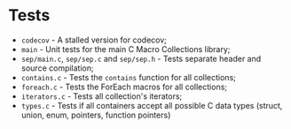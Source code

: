 # Tests

* `codecov` - A stalled version for codecov;
* `main` - Unit tests for the main C Macro Collections library;
* `sep/main.c`, `sep/sep.c` and `sep/sep.h` - Tests separate header and source compilation;
* `contains.c` - Tests the `contains` function for all collections;
* `foreach.c` - Tests the ForEach macros for all collections;
* `iterators.c` - Tests all collection's iterators;
* `types.c` - Tests if all containers accept all possible C data types (struct, union, enum, pointers, function pointers)
